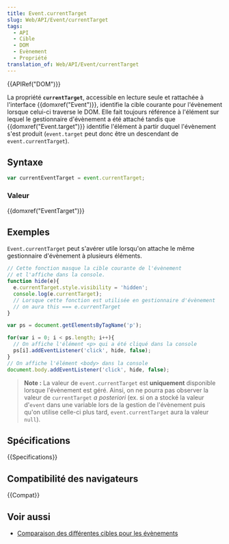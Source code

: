 ```yaml
---
title: Event.currentTarget
slug: Web/API/Event/currentTarget
tags:
  - API
  - Cible
  - DOM
  - Evènement
  - Propriété
translation_of: Web/API/Event/currentTarget
---
```

{{APIRef("DOM")}}

La propriété **`currentTarget`**, accessible en lecture seule et rattachée à l'interface {{domxref("Event")}}, identifie la cible courante pour l'évènement lorsque celui-ci traverse le DOM. Elle fait toujours référence à l'élément sur lequel le gestionnaire d'évènement a été attaché tandis que {{domxref("Event.target")}} identifie l'élément à partir duquel l'évènement s'est produit (`event.target` peut donc être un descendant de `event.currentTarget`).

## Syntaxe

```js
var currentEventTarget = event.currentTarget;
```

### Valeur

{{domxref("EventTarget")}}

## Exemples

`Event.currentTarget` peut s'avérer utile lorsqu'on attache le même gestionnaire d'évènement à plusieurs éléments.

```js
// Cette fonction masque la cible courante de l'évènement
// et l'affiche dans la console.
function hide(e){
  e.currentTarget.style.visibility = 'hidden';
  console.log(e.currentTarget);
  // Lorsque cette fonction est utilisée en gestionnaire d'évènement
  // on aura this === e.currentTarget
}

var ps = document.getElementsByTagName('p');

for(var i = 0; i < ps.length; i++){
  // On affiche l'élément <p> qui a été cliqué dans la console
  ps[i].addEventListener('click', hide, false);
}
// On affiche l'élément <body> dans la console
document.body.addEventListener('click', hide, false);
```

> **Note :** La valeur de `event.currentTarget` est **uniquement** disponible lorsque l'évènement est géré. Ainsi, on ne pourra pas observer la valeur de `currentTarget` _a posteriori_ (ex. si on a stocké la valeur d'`event` dans une variable lors de la gestion de l'évènement puis qu'on utilise celle-ci plus tard, `event.currentTarget` aura la valeur `null`).

## Spécifications

{{Specifications}}

## Compatibilité des navigateurs

{{Compat}}

## Voir aussi

- [Comparaison des différentes cibles pour les évènements](/fr/docs/Web/API/Event/Comparaison_des_cibles_d_évènements)
